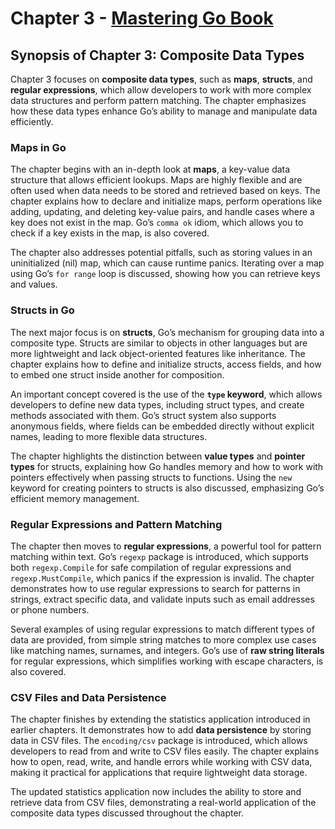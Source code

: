 # Chapter 3 - [Mastering Go Book](https://packt.link/rUETq)

## Synopsis of Chapter 3: Composite Data Types

Chapter 3 focuses on **composite data types**, such as **maps**, **structs**, and **regular expressions**, which allow developers to work with more complex data structures and perform pattern matching. The chapter emphasizes how these data types enhance Go’s ability to manage and manipulate data efficiently.

### **Maps in Go**

The chapter begins with an in-depth look at **maps**, a key-value data structure that allows efficient lookups. Maps are highly flexible and are often used when data needs to be stored and retrieved based on keys. The chapter explains how to declare and initialize maps, perform operations like adding, updating, and deleting key-value pairs, and handle cases where a key does not exist in the map. Go’s `comma ok` idiom, which allows you to check if a key exists in the map, is also covered. 

The chapter also addresses potential pitfalls, such as storing values in an uninitialized (nil) map, which can cause runtime panics. Iterating over a map using Go’s `for range` loop is discussed, showing how you can retrieve keys and values.

### **Structs in Go**

The next major focus is on **structs**, Go’s mechanism for grouping data into a composite type. Structs are similar to objects in other languages but are more lightweight and lack object-oriented features like inheritance. The chapter explains how to define and initialize structs, access fields, and how to embed one struct inside another for composition. 

An important concept covered is the use of the **`type` keyword**, which allows developers to define new data types, including struct types, and create methods associated with them. Go’s struct system also supports anonymous fields, where fields can be embedded directly without explicit names, leading to more flexible data structures.

The chapter highlights the distinction between **value types** and **pointer types** for structs, explaining how Go handles memory and how to work with pointers effectively when passing structs to functions. Using the `new` keyword for creating pointers to structs is also discussed, emphasizing Go’s efficient memory management.

### **Regular Expressions and Pattern Matching**

The chapter then moves to **regular expressions**, a powerful tool for pattern matching within text. Go’s `regexp` package is introduced, which supports both `regexp.Compile` for safe compilation of regular expressions and `regexp.MustCompile`, which panics if the expression is invalid. The chapter demonstrates how to use regular expressions to search for patterns in strings, extract specific data, and validate inputs such as email addresses or phone numbers.

Several examples of using regular expressions to match different types of data are provided, from simple string matches to more complex use cases like matching names, surnames, and integers. Go’s use of **raw string literals** for regular expressions, which simplifies working with escape characters, is also covered.

### **CSV Files and Data Persistence**

The chapter finishes by extending the statistics application introduced in earlier chapters. It demonstrates how to add **data persistence** by storing data in CSV files. The `encoding/csv` package is introduced, which allows developers to read from and write to CSV files easily. The chapter explains how to open, read, write, and handle errors while working with CSV data, making it practical for applications that require lightweight data storage.

The updated statistics application now includes the ability to store and retrieve data from CSV files, demonstrating a real-world application of the composite data types discussed throughout the chapter.